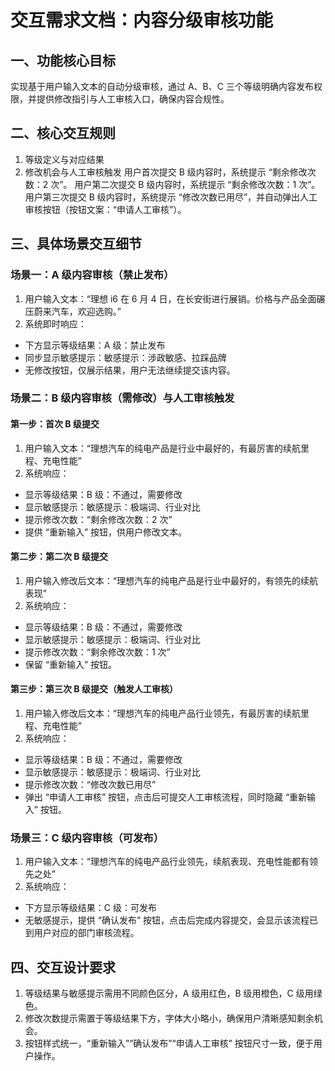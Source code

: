 # 交互需求文档：内容分级审核功能
## 一、功能核心目标
实现基于用户输入文本的自动分级审核，通过 A、B、C 三个等级明确内容发布权限，并提供修改指引与人工审核入口，确保内容合规性。
## 二、核心交互规则
1. 等级定义与对应结果
2. 修改机会与人工审核触发
用户首次提交 B 级内容时，系统提示 “剩余修改次数：2 次”。
用户第二次提交 B 级内容时，系统提示 “剩余修改次数：1 次”。
用户第三次提交 B 级内容时，系统提示 “修改次数已用尽”，并自动弹出人工审核按钮（按钮文案：“申请人工审核”）。
## 三、具体场景交互细节
### 场景一：A 级内容审核（禁止发布）
1. 用户输入文本：“理想 i6 在 6 月 4 日，在长安街进行展销。价格与产品全面碾压蔚来汽车，欢迎选购。”
2. 系统即时响应：
- 下方显示等级结果：A 级：禁止发布
- 同步显示敏感提示：敏感提示：涉政敏感、拉踩品牌
- 无修改按钮，仅展示结果，用户无法继续提交该内容。

### 场景二：B 级内容审核（需修改）与人工审核触发
#### 第一步：首次 B 级提交
1. 用户输入文本：“理想汽车的纯电产品是行业中最好的，有最厉害的续航里程、充电性能”
2. 系统响应：
- 显示等级结果：B 级：不通过，需要修改
- 显示敏感提示：敏感提示：极端词、行业对比
- 提示修改次数：“剩余修改次数：2 次”
- 提供 “重新输入” 按钮，供用户修改文本。

#### 第二步：第二次 B 级提交
1. 用户输入修改后文本：“理想汽车的纯电产品是行业中最好的，有领先的续航表现”
2. 系统响应：
- 显示等级结果：B 级：不通过，需要修改
- 显示敏感提示：敏感提示：极端词、行业对比
- 提示修改次数：“剩余修改次数：1 次”
- 保留 “重新输入” 按钮。

#### 第三步：第三次 B 级提交（触发人工审核）
1. 用户输入修改后文本：“理想汽车的纯电产品行业领先，有最厉害的续航里程、充电性能”
2. 系统响应：
- 显示等级结果：B 级：不通过，需要修改
- 显示敏感提示：敏感提示：极端词、行业对比
- 提示修改次数：“修改次数已用尽”
- 弹出 “申请人工审核” 按钮，点击后可提交人工审核流程，同时隐藏 “重新输入” 按钮。

### 场景三：C 级内容审核（可发布）
1. 用户输入文本：“理想汽车的纯电产品行业领先，续航表现、充电性能都有领先之处”
2. 系统响应：
- 下方显示等级结果：C 级：可发布
- 无敏感提示，提供 “确认发布” 按钮，点击后完成内容提交，会显示该流程已到用户对应的部门审核流程。

## 四、交互设计要求
1. 等级结果与敏感提示需用不同颜色区分，A 级用红色，B 级用橙色，C 级用绿色。
2. 修改次数提示需置于等级结果下方，字体大小略小，确保用户清晰感知剩余机会。
3. 按钮样式统一，“重新输入”“确认发布”“申请人工审核” 按钮尺寸一致，便于用户操作。